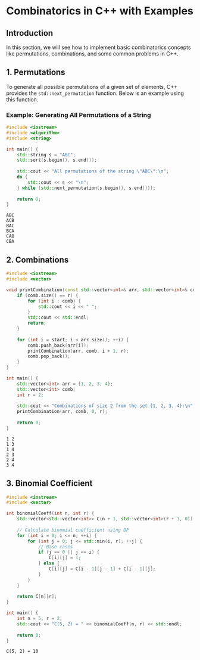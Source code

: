 # Combinatorics in C++ with Examples

## Introduction

In this section, we will see how to implement basic combinatorics concepts like permutations, combinations, and some common problems in C++.

## 1. **Permutations**

To generate all possible permutations of a given set of elements, C++ provides the `std::next_permutation` function. Below is an example using this function.

### Example: Generating All Permutations of a String

```cpp
#include <iostream>
#include <algorithm>
#include <string>

int main() {
    std::string s = "ABC";
    std::sort(s.begin(), s.end());
    
    std::cout << "All permutations of the string \"ABC\":\n";
    do {
        std::cout << s << "\n";
    } while (std::next_permutation(s.begin(), s.end()));
    
    return 0;
}
```
```
ABC
ACB
BAC
BCA
CAB
CBA
```

## 2. Combinations
```cpp
#include <iostream>
#include <vector>

void printCombination(const std::vector<int>& arr, std::vector<int>& comb, int start, int r) {
    if (comb.size() == r) {
        for (int i : comb) {
            std::cout << i << " ";
        }
        std::cout << std::endl;
        return;
    }
    
    for (int i = start; i < arr.size(); ++i) {
        comb.push_back(arr[i]);
        printCombination(arr, comb, i + 1, r);
        comb.pop_back();
    }
}

int main() {
    std::vector<int> arr = {1, 2, 3, 4};
    std::vector<int> comb;
    int r = 2;
    
    std::cout << "Combinations of size 2 from the set {1, 2, 3, 4}:\n";
    printCombination(arr, comb, 0, r);
    
    return 0;
}
```
```
1 2
1 3
1 4
2 3
2 4
3 4
```
## 3. Binomial Coefficient

```cpp
#include <iostream>
#include <vector>

int binomialCoeff(int n, int r) {
    std::vector<std::vector<int>> C(n + 1, std::vector<int>(r + 1, 0));
    
    // Calculate binomial coefficient using DP
    for (int i = 0; i <= n; ++i) {
        for (int j = 0; j <= std::min(i, r); ++j) {
            // Base cases
            if (j == 0 || j == i) {
                C[i][j] = 1;
            } else {
                C[i][j] = C[i - 1][j - 1] + C[i - 1][j];
            }
        }
    }
    
    return C[n][r];
}

int main() {
    int n = 5, r = 2;
    std::cout << "C(5, 2) = " << binomialCoeff(n, r) << std::endl;
    
    return 0;
}
```

```
C(5, 2) = 10
```